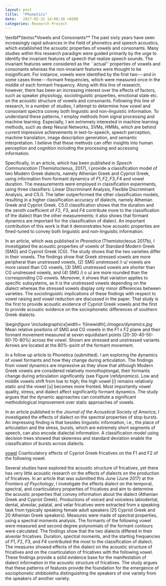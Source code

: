 ```yaml
---
layout: post
title:  "Phonetics"
date:   2017-05-31 14:08:38 +0200
categories: Research Project
---
```

\textbf*\textsc*Vowels and Consonants** The past sixty years have seen
increasingly rapid advances in the field of phonetics and speech acoustics,
which established the acoustic properties of vowels and consonants. Many
studies within this research paradigm were guided primarily by the urge to
identify the invariant features of speech that realize speech sounds. The
invariant features were considered as the ``actual'' properties of vowels and
consonants whereas the non-invariant features were thought to be insignificant.
For instance, vowels were identified by the first two---and in some cases
three---formant frequencies, which were measured once in the middle of each
formant frequency. Along with this line of research, however, there has been an
increasing interest over the effects of factors, such as speaker physiology,
sociolinguistic properties, emotional state etc. on the acoustic structure of
vowels and consonants. Following this line of research, in a number of studies,
I attempt to determine how vowel and consonant spectra convey both linguistic
and non-linguistic information. To understand these patterns, I employ methods
from signal processing and machine learning. Especially, I am extremely
interested in machine learning methods, such as deep Neural Networks, SVMs,
HMMs, which are behind current impressive achievements in text-to-speech,
speech perception, machine translation, image description generation, and
semantic interpretation. I believe that these methods can offer insights into
human perception and cognition including the processing and accessing
information.

Specifically, in an article, which has been published in *Speech
Communication* (Themistocleous, 2017), I provide a classification model of two
Modern Greek dialects, namely Athenian Greek and Cypriot Greek, using
information from formant dynamics of $F1, F2, F3, F4$ and vowel duration. The
measurements were employed in classification experiments, using three
classifiers: Linear Discriminant Analysis, Flexible Discriminant Analysis, and
C5.0. The latter outperformed the other classification models, resulting in a
higher classification accuracy of dialects, namely Athenian Greek and Cypriot
Greek. C5.0 classification shows that the duration and the zeroth coefficient of
$F2$, $F3$, and $F4$ contribute more to the classification of the dialect than
the other measurements; it also shows that formant dynamics are important for
the classification of dialect. An important contribution of this work is that it
demonstrates how acoustic properties are fined-tuned to convey both linguistic
and non-linguistic information.

In an article, which was published in *Phonetica* (Themistocleous 2017b),
I investigated the acoustic properties of vowels of Standard Modern Greek (SMG)
and Cypriot Greek (CG). The study shows that the two varieties differ in their
vowels. The findings show that Greek stressed vowels are more peripheral than
unstressed vowels, (2) SMG unstressed /i u/ vowels are more raised than CG
vowels, (3) SMG unstressed vowels are shorter than CG unstressed vowels, and
(4) SMG /i o u/ are more rounded than the corresponding CG vowels. Moreover, it
shows that variation applies to specific subsystems, as it is the unstressed
vowels depending on the dialect whereas the stressed vowels display only minor
differences between varieties. The sociolinguistic implications of these
findings with respect to vowel raising and vowel reduction are discussed in the
paper. That study is the first to provide acoustic evidence of Cypriot Greek
vowels and the first to provide acoustic evidence on the sociophonetic
differences of southern Greek dialects.

\begin*figure*
 \includegraphics[width= 1\linewidth]*./images/dynamics.jpg*
Mean relative positions of SMG and CG vowels in the F1
 x F2 plane and their formant movement measured at seven equidistant
 points (20-30-40-50-60-70-80\%) across the vowel. Shown are stressed and
 unstressed variants. Arrows are located at the 80\%-point of the formant
 movement.


In a follow up article to Phonetica (submitted). I am exploring the dynamics of
vowel formants and how they change during articulation. The findings from vowel
dynamics are impressive as they show that although Modern Greek vowels are
considered relatively monothoptongal, their formants change during articulation
significantly (see Figure \ref*dynamics*). Low and middle vowels shift from low to high; the
high vowel [i] remains relatively static and the vowel [u] becomes more fronted.
Most importantly vowel quality, stress, and dialect affect significantly formant
dynamics. The study argues that the dynamic approaches can constitute a
significant methodological improvement over static approaches of vowels.

In an article published in the *Journal of the Acoustical Society of
America*, I investigated the effects of dialect on the spectral properties of
stop bursts. An impressing finding is that besides linguistic information,
i.e., the place of articulation and the stress, bursts, which are extremely
short segments of speech, can also encode dialectal information. A
classification model using decision trees showed that skewness and standard
deviation enable the classification of bursts across dialects.

[vowel](\img\img_papers\a.jpg)
Coarticulatory effects of Cypriot Greek fricatives  on the F1
 and F2 of the following vowel.


Several studies have explored the acoustic structure of fricatives, yet there
has very little acoustic research on the effects of dialects on the production
of fricatives. In an article that was submitted this June (June 2017) at the
*Frontiers of Psychology*, I investigate the effects dialect on the
temporal, spectral, and coarticulatory properties of fricatives and aim to
determine the acoustic properties that convey information about the dialect
(Athenian Greek and Cypriot Greek). Productions of voiced and voiceless
labiodental, dental, alveolar, palatal, and velar fricatives were extracted from
a speaking task from typically speaking female adult speakers (25 Cypriot Greek
and 20 Athenian Greek speakers). Measures were made of spectral properties,
using a spectral moments analysis. The formants of the following vowel were
measured and second degree polynomials of the formant contours were calculated.
The findings show that the two dialects differed in their alveolar fricatives.
Duration, spectral moments, and the starting frequencies of $F1$, $F2$, $F3$,
and $F4$ contributed the most to the classification of dialect. The measures
showed effects of the dialect on the acoustic structure of fricatives and on the
coarticulation of fricatives with the following vowel. These findings provide a
solid evidence base for the manifestation of dialect information in the acoustic
structure of fricatives. The study argues that these patterns of features
provide the foundation for the emergence of sociophonetic shibboleths
distinguishing the speakers of one variety from the speakers of another variety.
